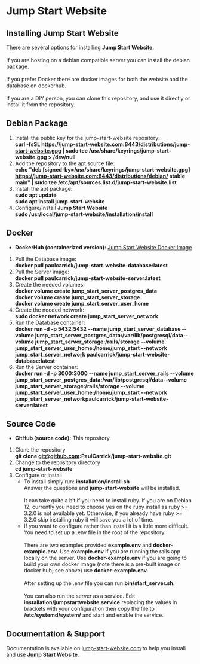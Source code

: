 # Jump Start Website

## Installing Jump Start Website
There are several options for installing **Jump Start Website**.\
\
If you are hosting on a debian compatible server you can install
the debian package.\
\
If you prefer Docker there are docker images for both the website
and the database on dockerhub.\
\
If you are a DIY person, you can clone this repository, and use it
directly or install it from the repository.

## Debian Package
1) Install the public key for the jump-start-website repository:\
   **curl -fsSL https://jump-start-website.com:8443/distributions/jump-start-website.gpg | sudo tee /usr/share/keyrings/jump-start-website.gpg > /dev/null**
2) Add the repository to the apt source file:\
   **echo "deb [signed-by=/usr/share/keyrings/jump-start-website.gpg] https://jump-start-website.com:8443/distributions/debian/ stable main" | sudo tee /etc/apt/sources.list.d/jump-start-website.list**
3) Install the apt package:\
   **sudo apt update**\
   **sudo apt install jump-start-website**
4) Configure/Install **Jump Start Website**\
   **sudo /usr/local/jump-start-website/installation/install**

## Docker
- **DockerHub (containerized version):** [Jump Start Website Docker Image](https://hub.docker.com/repository/docker/paulcarrick/jump-start-website-server/tags/latest/sha256-a847743b1016adf7dd1a3ff369f032fa3a7dac97ef226924e08f5e28e5a2faa4)
1) Pull the Database image:\
   **docker pull paulcarrick/jump-start-website-database:latest**
2) Pull the Server image:\
   **docker pull paulcarrick/jump-start-website-server:latest**
3) Create the needed volumes:\
   **docker volume create jump_start_server_postgres_data** \
   **docker volume create jump_start_server_storage** \
   **docker volume create jump_start_server_user_home**
4) Create the needed network:\
   **sudo docker network create jump_start_server_network**
5) Run the Database container:\
   **docker run -d -p 5432:5432 --name jump_start_server_database --volume jump_start_server_postgres_data:/var/lib/postgresql/data--volume jump_start_server_storage:/rails/storage --volume jump_start_server_user_home:/home/jump_start --network jump_start_server_network
 paulcarrick/jump-start-website-database:latest**
6) Run the Server container:\
   **docker run -d -p 3000:3000 --name jump_start_server_rails --volume jump_start_server_postgres_data:/var/lib/postgresql/data--volume jump_start_server_storage:/rails/storage --volume jump_start_server_user_home:/home/jump_start --network jump_start_server_networkpaulcarrick/jump-start-website-server:latest**

## Source Code
- **GitHub (source code):** This repository.
1) Clone the repository\
   **git clone git@github.com:PaulCarrick/jump-start-website.git**
2) Change to the repository directory\
   **cd jump-start-website**
3) Configure or install
   * To install simply run: **installation/install.sh**\
   Answer the questions and **jump-start-website** will be installed.\
   \
   It can take quite a bit if you need to install ruby. If you are on Debian 12,
   currently you need to choose yes on the ruby install as ruby >= 3.2.0
   is not available yet. Otherwise, if you already have ruby >= 3.2.0
   skip installing ruby it will save you a lot of time.
   * If you want to configure rather than install it is a little more difficult.\
   You need to set up a .env file in the root of the repository.\
   \
   There are two examples provided **example.env** and **docker-example.env**.
   Use **example.env** if you are running the rails app locally on the server.
   Use **docker-example.env** if you are going to build your own docker image
   (note there is a pre-built image on docker hub; see above) use **docker-example.env**.\
   \
   After setting up the .env file you can run **bin/start_server.sh**.\
   \
   You can also run the server as a service. Edit **installation/jumpstartwebsite.service**
   replacing the values in brackets with your configuration then copy the file to
   **/etc/systemd/system/** and start and enable the service.

## Documentation & Support  
Documentation is available on [jump-start-website.com](https://jump-start-website.com) to help you install and use **Jump Start Website**.

